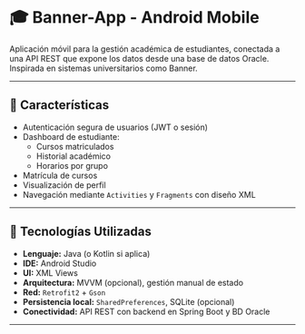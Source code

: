 # 🎓 Banner-App - Android Mobile

Aplicación móvil para la gestión académica de estudiantes, conectada a una API REST que expone los datos desde una base de datos Oracle. Inspirada en sistemas universitarios como Banner.

---

## 📱 Características

- Autenticación segura de usuarios (JWT o sesión)
- Dashboard de estudiante:
  - Cursos matriculados
  - Historial académico
  - Horarios por grupo
- Matrícula de cursos
- Visualización de perfil
- Navegación mediante `Activities` y `Fragments` con diseño XML

---

## 🧰 Tecnologías Utilizadas

- **Lenguaje:** Java (o Kotlin si aplica)
- **IDE:** Android Studio
- **UI:** XML Views
- **Arquitectura:** MVVM (opcional), gestión manual de estado
- **Red:** `Retrofit2` + `Gson`
- **Persistencia local:** `SharedPreferences`, SQLite (opcional)
- **Conectividad:** API REST con backend en Spring Boot y BD Oracle

---
